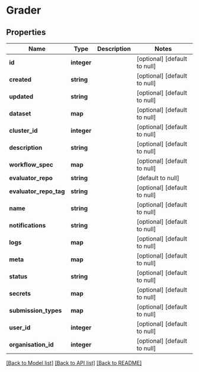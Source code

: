 # Grader

## Properties
Name | Type | Description | Notes
------------ | ------------- | ------------- | -------------
**id** | **integer** |  | [optional] [default to null]
**created** | **string** |  | [optional] [default to null]
**updated** | **string** |  | [optional] [default to null]
**dataset** | **map** |  | [optional] [default to null]
**cluster_id** | **integer** |  | [optional] [default to null]
**description** | **string** |  | [optional] [default to null]
**workflow_spec** | **map** |  | [optional] [default to null]
**evaluator_repo** | **string** |  | [default to null]
**evaluator_repo_tag** | **string** |  | [optional] [default to null]
**name** | **string** |  | [optional] [default to null]
**notifications** | **string** |  | [optional] [default to null]
**logs** | **map** |  | [optional] [default to null]
**meta** | **map** |  | [optional] [default to null]
**status** | **string** |  | [optional] [default to null]
**secrets** | **map** |  | [optional] [default to null]
**submission_types** | **map** |  | [optional] [default to null]
**user_id** | **integer** |  | [optional] [default to null]
**organisation_id** | **integer** |  | [optional] [default to null]

[[Back to Model list]](../README.md#documentation-for-models) [[Back to API list]](../README.md#documentation-for-api-endpoints) [[Back to README]](../README.md)


